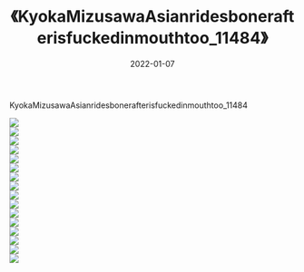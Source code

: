 ﻿---
layout: post
title:  《KyokaMizusawaAsianridesbonerafterisfuckedinmouthtoo_11484》
date:   2022-01-07
img: http://imgx.orgx.ga/漏D/2022/KyokaMizusawaAsianridesbonerafterisfuckedinmouthtoo_11484/000.jpg
categories: [美女, 清纯, 唯美]
---

KyokaMizusawaAsianridesbonerafterisfuckedinmouthtoo_11484

  ![](http://imgx.orgx.ga/漏D/2022/KyokaMizusawaAsianridesbonerafterisfuckedinmouthtoo_11484/001.jpg) <br> ![](http://imgx.orgx.ga/漏D/2022/KyokaMizusawaAsianridesbonerafterisfuckedinmouthtoo_11484/002.jpg) <br> ![](http://imgx.orgx.ga/漏D/2022/KyokaMizusawaAsianridesbonerafterisfuckedinmouthtoo_11484/003.jpg) <br> ![](http://imgx.orgx.ga/漏D/2022/KyokaMizusawaAsianridesbonerafterisfuckedinmouthtoo_11484/004.jpg) <br> ![](http://imgx.orgx.ga/漏D/2022/KyokaMizusawaAsianridesbonerafterisfuckedinmouthtoo_11484/005.jpg) <br> ![](http://imgx.orgx.ga/漏D/2022/KyokaMizusawaAsianridesbonerafterisfuckedinmouthtoo_11484/006.jpg) <br> ![](http://imgx.orgx.ga/漏D/2022/KyokaMizusawaAsianridesbonerafterisfuckedinmouthtoo_11484/007.jpg) <br> ![](http://imgx.orgx.ga/漏D/2022/KyokaMizusawaAsianridesbonerafterisfuckedinmouthtoo_11484/008.jpg) <br> ![](http://imgx.orgx.ga/漏D/2022/KyokaMizusawaAsianridesbonerafterisfuckedinmouthtoo_11484/009.jpg) <br> ![](http://imgx.orgx.ga/漏D/2022/KyokaMizusawaAsianridesbonerafterisfuckedinmouthtoo_11484/010.jpg) <br> ![](http://imgx.orgx.ga/漏D/2022/KyokaMizusawaAsianridesbonerafterisfuckedinmouthtoo_11484/011.jpg) <br> ![](http://imgx.orgx.ga/漏D/2022/KyokaMizusawaAsianridesbonerafterisfuckedinmouthtoo_11484/012.jpg) <br> ![](http://imgx.orgx.ga/漏D/2022/KyokaMizusawaAsianridesbonerafterisfuckedinmouthtoo_11484/013.jpg) <br> ![](http://imgx.orgx.ga/漏D/2022/KyokaMizusawaAsianridesbonerafterisfuckedinmouthtoo_11484/014.jpg) <br> ![](http://imgx.orgx.ga/漏D/2022/KyokaMizusawaAsianridesbonerafterisfuckedinmouthtoo_11484/015.jpg) <br> ![](http://imgx.orgx.ga/漏D/2022/KyokaMizusawaAsianridesbonerafterisfuckedinmouthtoo_11484/016.jpg) <br>